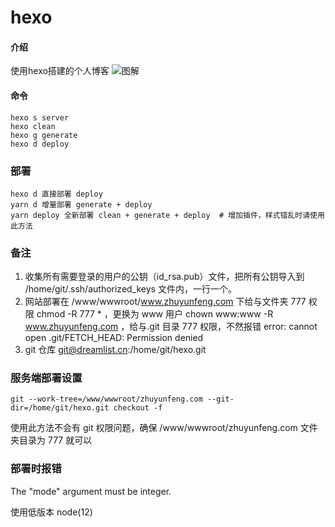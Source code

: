# hexo

#### 介绍
使用hexo搭建的个人博客
![图解](https://upload-images.jianshu.io/upload_images/1052511-eaa9a57afa53e37a.jpg)
#### 命令
```
hexo s server
hexo clean
hexo g generate
hexo d deploy
```

### 部署
```
hexo d 直接部署 deploy
yarn d 增量部署 generate + deploy
yarn deploy 全新部署 clean + generate + deploy  # 增加插件，样式错乱时请使用此方法
```
### 备注
1. 收集所有需要登录的用户的公钥（id_rsa.pub）文件，把所有公钥导入到 /home/git/.ssh/authorized_keys 文件内，一行一个。
2. 网站部署在 /www/wwwroot/www.zhuyunfeng.com 下给与文件夹 777 权限 chmod -R 777 * ，更换为 www 用户 chown www:www -R www.zhuyunfeng.com ，给与.git 目录 777 权限，不然报错 error: cannot open .git/FETCH_HEAD: Permission denied
3. git 仓库 git@dreamlist.cn:/home/git/hexo.git

### 服务端部署设置
```
git --work-tree=/www/wwwroot/zhuyunfeng.com --git-dir=/home/git/hexo.git checkout -f
```
使用此方法不会有 git 权限问题，确保 /www/wwwroot/zhuyunfeng.com 文件夹目录为 777 就可以

### 部署时报错
The "mode" argument must be integer.

使用低版本 node(12)
